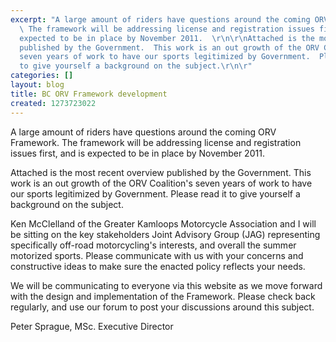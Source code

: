 ```yaml
---
excerpt: "A large amount of riders have questions around the coming ORV Framework.
  \ The framework will be addressing license and registration issues first, and is
  expected to be in place by November 2011.  \r\n\r\nAttached is the most recent overview
  published by the Government.  This work is an out growth of the ORV Coalition's
  seven years of work to have our sports legitimized by Government.  Please read it
  to give yourself a background on the subject.\r\n\r"
categories: []
layout: blog
title: BC ORV Framework development
created: 1273723022
---
```

A large amount of riders have questions around the coming ORV Framework.  The framework will be addressing license and registration issues first, and is expected to be in place by November 2011.  

Attached is the most recent overview published by the Government.  This work is an out growth of the ORV Coalition's seven years of work to have our sports legitimized by Government.  Please read it to give yourself a background on the subject.

Ken McClelland of the Greater Kamloops Motorcycle Association and I will be sitting on the key stakeholders Joint Advisory Group (JAG) representing specifically off-road motorcycling's interests, and overall the summer motorized sports.  Please communicate with us with your concerns and constructive ideas to make sure the enacted policy reflects your needs.

We will be communicating to everyone via this website as we move forward with the design and implementation of the Framework.  Please check back regularly, and use our forum to post your discussions around this subject.

Peter Sprague, MSc.
Executive Director

